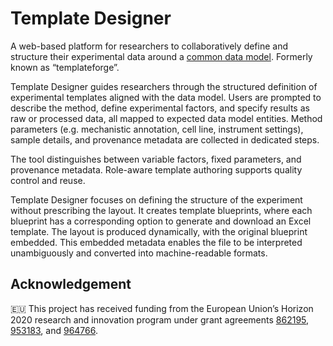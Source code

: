 # Template Designer

A web-based platform for researchers to collaboratively define and structure their experimental data around a [common data model](https://github.com/enanomapper/nmdataparser/wiki/eNanoMapper-Data-Model). Formerly known as “templateforge”.

Template Designer guides researchers through the structured definition of experimental templates aligned with the data model. Users are prompted to describe the method, define experimental factors, and specify results as raw or processed data, all mapped to expected data model entities. Method parameters (e.g. mechanistic annotation, cell line, instrument settings), sample details, and provenance metadata are collected in dedicated steps.

The tool distinguishes between variable factors, fixed parameters, and provenance metadata. Role-aware template authoring supports quality control and reuse.

Template Designer focuses on defining the structure of the experiment without prescribing the layout. It creates template blueprints, where each blueprint has a corresponding option to generate and download an Excel template. The layout is produced dynamically, with the original blueprint embedded. This embedded metadata enables the file to be interpreted unambiguously and converted into machine-readable formats.

## Acknowledgement

🇪🇺 This project has received funding from the European Union’s Horizon 2020 research and innovation program under grant agreements [862195](https://cordis.europa.eu/project/id/862195), [953183](https://cordis.europa.eu/project/id/953183), and [964766](https://cordis.europa.eu/project/id/964766).
